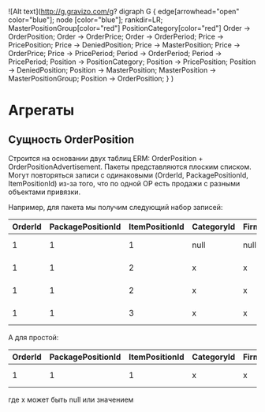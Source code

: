 ﻿![Alt text](http://g.gravizo.com/g?
digraph G {
  edge[arrowhead="open" color="blue"];
  node [color="blue"];
  rankdir=LR;
  MasterPositionGroup[color="red"]
  PositionCategory[color="red"]
  Order -> OrderPosition;
  Order -> OrderPrice;
  Order -> OrderPeriod;
  Price -> PricePosition;
  Price -> DeniedPosition;
  Price -> MasterPosition;
  Price -> OrderPrice;
  Price -> PricePeriod;
  Period -> OrderPeriod;
  Period -> PricePeriod;
  Position -> PositionCategory;
  Position -> PricePosition;
  Position -> DeniedPosition;
  Position -> MasterPosition;
  MasterPosition -> MasterPositionGroup;
  Position -> OrderPosition;
}
)

# Агрегаты
## Сущность OrderPosition
Строится на основании двух таблиц ERM: OrderPosition + OrderPositionAdvertisement. Пакеты представляются плоским списком. 
Могут повторяться записи с одинаковыми (OrderId, PackagePositionId, ItemPositionId) из-за того, что по одной OP есть продажи с разными объектами привязки.

Например, для пакета мы получим следующий набор записей:

OrderId | PackagePositionId | ItemPositionId | CategoryId | FirmAddressId | Комментарий
--- | --- | --- | --- | --- | ---
1 | 1 | 1 | null | null | на основании записи в OP
1 | 1 | 2 | x | x | на основании записи в OPA
1 | 1 | 2 | x | x | на основании записи в OPA
1 | 1 | 3 | x | x | на основании записи в OPA

А для простой:

OrderId | PackagePositionId | ItemPositionId | CategoryId | FirmAddressId | Комментарий
--- | --- | --- | --- | --- | ---
1 | 1 | 1 | x | x | на основании записи в OPA

где х может быть null или значением
